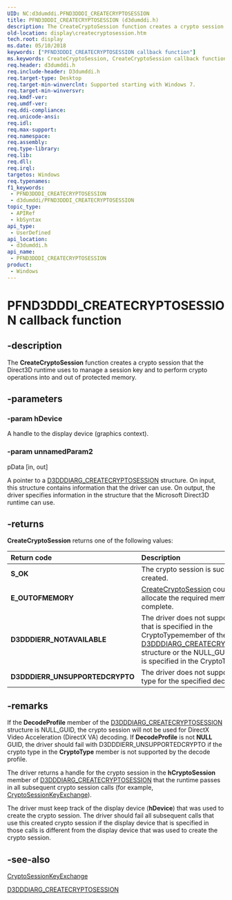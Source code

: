 ```yaml
---
UID: NC:d3dumddi.PFND3DDDI_CREATECRYPTOSESSION
title: PFND3DDDI_CREATECRYPTOSESSION (d3dumddi.h)
description: The CreateCryptoSession function creates a crypto session that the Direct3D runtime uses to manage a session key and to perform crypto operations into and out of protected memory.
old-location: display\createcryptosession.htm
tech.root: display
ms.date: 05/10/2018
keywords: ["PFND3DDDI_CREATECRYPTOSESSION callback function"]
ms.keywords: CreateCryptoSession, CreateCryptoSession callback function [Display Devices], PFND3DDDI_CREATECRYPTOSESSION, PFND3DDDI_CREATECRYPTOSESSION callback, UserModeDisplayDriver_Functions_057e3836-924b-4f64-84fb-53464e71d716.xml, d3dumddi/CreateCryptoSession, display.createcryptosession
req.header: d3dumddi.h
req.include-header: D3dumddi.h
req.target-type: Desktop
req.target-min-winverclnt: Supported starting with Windows 7.
req.target-min-winversvr: 
req.kmdf-ver: 
req.umdf-ver: 
req.ddi-compliance: 
req.unicode-ansi: 
req.idl: 
req.max-support: 
req.namespace: 
req.assembly: 
req.type-library: 
req.lib: 
req.dll: 
req.irql: 
targetos: Windows
req.typenames: 
f1_keywords:
 - PFND3DDDI_CREATECRYPTOSESSION
 - d3dumddi/PFND3DDDI_CREATECRYPTOSESSION
topic_type:
 - APIRef
 - kbSyntax
api_type:
 - UserDefined
api_location:
 - d3dumddi.h
api_name:
 - PFND3DDDI_CREATECRYPTOSESSION
product:
 - Windows
---
```


# PFND3DDDI_CREATECRYPTOSESSION callback function


## -description

The <b>CreateCryptoSession</b> function creates a crypto session that the Direct3D runtime uses to manage a session key and to perform crypto operations into and out of protected memory.

## -parameters

### -param hDevice

A handle to the display device (graphics context).

### -param unnamedParam2

pData [in, out]

A pointer to a <a href="/windows-hardware/drivers/ddi/d3dumddi/ns-d3dumddi-_d3dddiarg_createcryptosession">D3DDDIARG_CREATECRYPTOSESSION</a> structure. On input, this structure contains information that the driver can use. On output, the driver specifies information in the structure that the Microsoft Direct3D runtime can use.

## -returns

<b>CreateCryptoSession</b> returns one of the following values:

| **Return code** | **Description** | 
|:--|:--|
| **S_OK** | The crypto session is successfully created. | 
| **E_OUTOFMEMORY** | [CreateCryptoSession](../d3d10umddi/nc-d3d10umddi-pfnd3d11_1ddi_createcryptosession.md)  could not allocate the required memory for it to complete. | 
| **D3DDDIERR_NOTAVAILABLE** | The driver does not support the GUID that is specified in the CryptoTypemember of the [D3DDDIARG_CREATECRYPTOSESSION](./ns-d3dumddi-_d3dddiarg_createcryptosession.md) structure or the NULL_GUID (all zeros) is specified in the CryptoTypemember. | 
| **D3DDDIERR_UNSUPPORTEDCRYPTO** | The driver does not support the crypto type for the specified decode type. |

## -remarks

If the <b>DecodeProfile</b> member of the <a href="/windows-hardware/drivers/ddi/d3dumddi/ns-d3dumddi-_d3dddiarg_createcryptosession">D3DDDIARG_CREATECRYPTOSESSION</a> structure is NULL_GUID, the crypto session will not be used for DirectX Video Acceleration (DirectX VA) decoding. If <b>DecodeProfile</b> is not <b>NULL</b> GUID, the driver should fail with D3DDDIERR_UNSUPPORTEDCRYPTO if the crypto type in the <b>CryptoType</b> member is not supported by the decode profile. 

The driver returns a handle for the crypto session in the <b>hCryptoSession</b> member of <a href="/windows-hardware/drivers/ddi/d3dumddi/ns-d3dumddi-_d3dddiarg_createcryptosession">D3DDDIARG_CREATECRYPTOSESSION</a> that the runtime passes in all subsequent crypto session calls (for example, <a href="/windows-hardware/drivers/ddi/d3dumddi/nc-d3dumddi-pfnd3dddi_cryptosessionkeyexchange">CryptoSessionKeyExchange</a>). 

The driver must keep track of the display device (<b>hDevice</b>) that was used to create the crypto session. The driver should fail all subsequent calls that use this created crypto session if the display device that is specified in those calls is different from the display device that was used to create the crypto session.

## -see-also

<a href="/windows-hardware/drivers/ddi/d3dumddi/nc-d3dumddi-pfnd3dddi_cryptosessionkeyexchange">CryptoSessionKeyExchange</a>



<a href="/windows-hardware/drivers/ddi/d3dumddi/ns-d3dumddi-_d3dddiarg_createcryptosession">D3DDDIARG_CREATECRYPTOSESSION</a>

